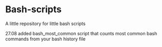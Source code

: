 # Bash-scripts
A little repository for little bash scripts

27.08 added bash_most_common script that counts most common bash commands from your bash history file
